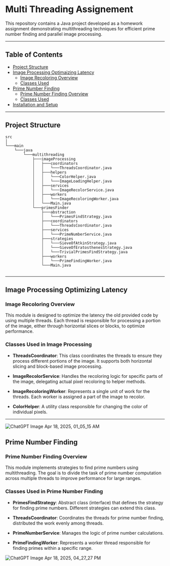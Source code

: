 # Multi Threading Assignement 


This repository contains a Java project developed as a homework assignment demonstrating multithreading techniques for efficient prime number finding and parallel image processing.

----

## Table of Contents

- [Project Structure](#project-structure)
- [Image Processing  Optimaizing Latency](#image-processing-optimaizing-latency)
  - [Image Recoloring Overview](#image-recoloring-overview)
  - [Classes Used](#classes-used-in-image-processing)
- [Prime Number Finding](#prime-number-finding)
  - [Prime Number Finding Overview](#prime-number-finding-overview)
  - [Classes Used](#classes-used-in-prime-number-finding)
- [Installation and Setup](#installation-and-setup)

---






## Project Structure

```
src
│
└───main
    └───java
        └───multithreading
            ├───imageProcessing
            │   ├───coordinators
            │   │   └───ThreadsCoordinator.java
            │   ├───helpers
            │   │   └───ColorHelper.java
            │   │   └───ImageLoadingHelper.java
            │   ├───services
            │   │   └───ImageRecolorService.java
            │   ├───workers
            │   │   └───ImageRecoloringWorker.java
            │   └───Main.java
            └───primesFinder
                ├───abstraction
                │   └───PrimesFindStrategy.java
                ├───coordinators
                │   └───ThreadsCoordinator.java
                ├───services
                │   └───PrimeNumberService.java
                ├───strategies
                │   └───SieveOfAtkinStrategy.java
                │   └───SieveOfEratosthenesStrategy.java
                │   └───TrivialPrimesFindStrategy.java
                ├───workers
                │   └───PrimeFindingWorker.java
                └───Main.java
         
```

---

## Image Processing Optimizing Latency

### Image Recoloring Overview

This module is designed to optimize the latency the old provided code by using multiple threads. Each thread is responsible for processing a portion of the image, either through horizontal slices or blocks, to optimize performance.

### Classes Used in Image Processing

- **ThreadsCoordinator**: This class coordinates the threads to ensure they process different portions of the image. It supports both horizontal slicing and block-based image processing.
  
- **ImageRecolorService**: Handles the recoloring logic for specific parts of the image, delegating actual pixel recoloring to helper methods.

- **ImageRecoloringWorker**: Represents a single unit of work for the threads. Each worker is assigned a part of the image to recolor.

- **ColorHelper**: A utility class responsible for changing the color of individual pixels.

---
![ChatGPT Image Apr 18, 2025, 01_05_15 AM](https://github.com/user-attachments/assets/94fba9bd-6620-4e84-ac1e-983b1b5601be)


## Prime Number Finding

### Prime Number Finding Overview

This module implements strategies to find prime numbers using multithreading. The goal is to divide the task of prime number computation across multiple threads to improve performance for large ranges.

### Classes Used in Prime Number Finding

- **PrimesFindStrategy**: Abstract class (interface) that defines the strategy for finding prime numbers. Different strategies can extend this class.
  
- **ThreadsCoordinator**: Coordinates the threads for prime number finding, distributed the work evenly among threads.

- **PrimeNumberService**: Manages the logic of prime number calculations.

- **PrimeFindingWorker**: Represents a worker thread responsible for finding primes within a specific range.


![ChatGPT Image Apr 18, 2025, 04_27_27 PM](https://github.com/user-attachments/assets/1e4722de-17f0-4999-b8fc-7d5cc528a9f2)



